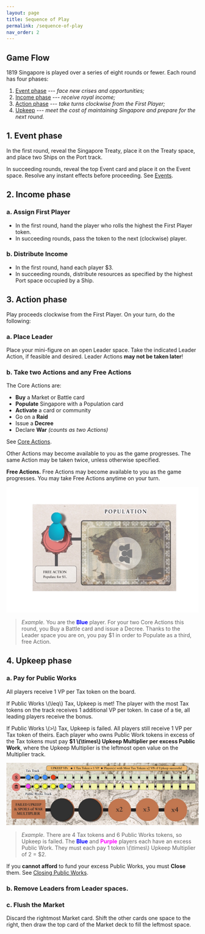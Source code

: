 ```yaml
---
layout: page
title: Sequence of Play
permalink: /sequence-of-play
nav_order: 2
---
```


## Game Flow

1819 Singapore is played over a series of eight rounds or fewer. Each round has four phases:
1. [Event phase](#1-event-phase) --- *face new crises and opportunities;*
2. [Income phase](#2-income-phase) --- *receive royal income;*
3. [Action phase](#3-action-phase) --- *take turns clockwise from the First Player;*
4. [Upkeep](#4-upkeep-phase) --- *meet the cost of maintaining Singapore and prepare for the next round.*

## 1. Event phase

In the first round, reveal the Singapore Treaty, place it on the Treaty space, and place two Ships on the Port track.
<!-- - Roll one die (1D) and add that many Ships to the Port track. -->

In succeeding rounds, reveal the top Event card and place it on the Event space. Resolve any instant effects before proceeding. See [Events](/1819rulebook/events).

<!-- - If the Event is an **Immediate (⚡)️ Event** must be resolved before proceeding. -->

## 2. Income phase

### a. Assign First Player
- In the first round, hand the player who rolls the highest the First Player token.
- In succeeding rounds, pass the token to the next (clockwise) player.

### b. Distribute Income
- In the first round, hand each player $3.
- In succeeding rounds, distribute resources as specified by the highest Port space occupied by a Ship.

<!-- hand each player the amount specified by the highest Port space with a Ship on it. -->

<!-- EXAMPLE HERE -->

## 3. Action phase
Play proceeds clockwise from the First Player. On your turn, do the following:

### a. Place Leader
Place your mini-figure on an open Leader space. Take the indicated Leader Action, if feasible and desired. Leader Actions **may not be taken later**!

### b. Take two Actions and any Free Actions
The Core Actions are:

- **Buy** a Market or Battle card
- **Populate** Singapore with a Population card
- **Activate** a card or community
- Go on a **Raid**
- Issue a **Decree**
- Declare **War** *(counts as two Actions)*

See [Core Actions](/1819rulebook/actions). 

Other Actions may become available to you as the game progresses. The same Action may be taken twice, unless otherwise specified.

**Free Actions.** Free Actions may become available to you as the game progresses. You may take Free Actions anytime on your turn.

![Leader space](/img/leader_space.jpg)

> *Example.* You are the <span style="color:blue"><strong>Blue</strong></span> player. For your two Core Actions this round, you Buy a Battle card and issue a Decree. Thanks to the Leader space you are on, you pay $1 in order to Populate as a third, free Action.

<!-- *3-player game: the solo player takes 3 actions per turn.* -->

## 4. Upkeep phase

### a. Pay for Public Works
All players receive 1 VP per Tax token on the board.

If Public Works \\(\leq\\) Tax, Upkeep is met! The player with the most Tax tokens on the track receives 1 additional VP per token. In case of a tie, all leading players receive the bonus.

If Public Works \\(\>\\) Tax, Upkeep is failed. All players still receive 1 VP per Tax token of theirs. Each player who owns Public Work tokens in excess of the Tax tokens must pay **$1 \\(\times\\) Upkeep Multiplier per excess Public Work**, where the Upkeep Multiplier is the leftmost open value on the Multiplier track.

![Upkeep](/img/upkeep_example.jpg)

> *Example.* There are 4 Tax tokens and 6 Public Works tokens, so Upkeep is failed. The <span style="color:blue"><strong>Blue</strong></span> and <span style="color:magenta"><strong>Purple</strong></span> players each have an excess Public Work. They must each pay 1 token \\(\times\\) Upkeep Multiplier of 2 = $2.

If you **cannot afford** to fund your excess Public Works, you must **Close** them. See [Closing Public Works](/1819rulebook/important-concepts#closing-public-works).

### b. Remove Leaders from Leader spaces.

### c. Flush the Market
Discard the rightmost Market card. Shift the other cards one space to the right, then draw the top card of the Market deck to fill the leftmost space.